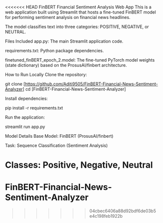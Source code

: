 <<<<<<< HEAD
FinBERT Financial Sentiment Analysis Web App
This is a web application built using Streamlit that hosts a fine-tuned FinBERT model for performing sentiment analysis on financial news headlines.

The model classifies text into three categories: POSITIVE, NEGATIVE, or NEUTRAL.

Files Included
app.py: The main Streamlit application code.

requirements.txt: Python package dependencies.

finetuned_finBERT_epoch_2.model: The fine-tuned PyTorch model weights (state dictionary) based on the ProsusAI/finbert architecture.

How to Run Locally
Clone the repository:

git clone [https://github.com/Aditi9505/FinBERT-Financial-News-Sentiment-Analyzer]
cd [FinBERT-Financial-News-Sentiment-Analyzer]

Install dependencies:

pip install -r requirements.txt

Run the application:

streamlit run app.py

Model Details
Base Model: FinBERT (ProsusAI/finbert)

Task: Sequence Classification (Sentiment Analysis)

Classes: Positive, Negative, Neutral
=======
# FinBERT-Financial-News-Sentiment-Analyzer
>>>>>>> 04cbec6406a88d92bdf6de03b5e4c198feb1922b
